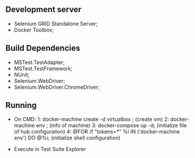 ## Development server

- Selenium GRID Standalone Server; 
- Docker Toolbox;


## Build Dependencies

- MSTest.TestAdapter;
- MSTest.TestFramework;
- NUnit;
- Selenium.WebDriver;
- Selenium.WebDriver.ChromeDriver;


## Running 

- On CMD: 
	1: docker-machine create -d virtualbox <name>; (create vm)
	2: docker-machine env <name>; (info of machine)
	3: docker-compose up -d; (initialize file of hub configuration)
	4: @FOR /f "tokens=*" %i IN ('docker-machine env') DO @%i; (initialize shell configuration)
	
- Execute in Test Suite Explorer
